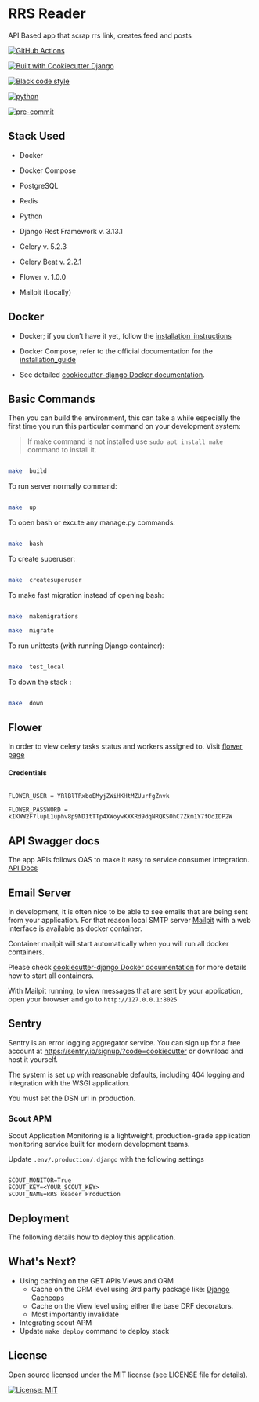 
# RRS Reader

API Based app that scrap rrs link, creates feed and posts

[![GitHub Actions](https://github.com/mohamedmansor/rrs-reader/actions/workflows/ci.yml/badge.svg?branch=main)](https://github.com/mohamedmansor/rrs-reader/actions?workflow=CI)

[![Built with Cookiecutter Django](https://img.shields.io/badge/built%20with-Cookiecutter%20Django-ff69b4.svg?logo=cookiecutter)](https://github.com/cookiecutter/cookiecutter-django/)

[![Black code style](https://img.shields.io/badge/code%20style-black-000000.svg)](https://github.com/ambv/black)

[![python](https://img.shields.io/badge/Python-3.11-3776AB.svg?style=flat&logo=python&logoColor=white)](https://www.python.org)

[![pre-commit](https://img.shields.io/badge/pre--commit-enabled-brightgreen?logo=pre-commit&logoColor=white)](https://github.com/pre-commit/pre-commit)

## Stack Used

+ Docker

+ Docker Compose

+ PostgreSQL

+ Redis

+ Python

+ Django Rest Framework v. 3.13.1

+ Celery v. 5.2.3

+ Celery Beat v. 2.2.1

+ Flower v. 1.0.0

+ Mailpit (Locally)

## Docker

+ Docker; if you don’t have it yet, follow the [installation_instructions](https://docs.docker.com/install/#supported-platforms)

+ Docker Compose; refer to the official documentation for the [installation_guide](https://docs.docker.com/compose/install/)

+ See detailed [cookiecutter-django Docker documentation](http://cookiecutter-django.readthedocs.io/en/latest/deployment-with-docker.html).

## Basic Commands

Then you can build the environment, this can take a while especially the first time you run this particular command on your development system:

> If make command is not installed use `sudo apt install make` command to install it.

```bash

make  build

```

To run server normally command:

```bash

make  up

```

To open bash or excute any manage.py commands:

```bash

make  bash

```

To create superuser:

```bash

make  createsuperuser

```

To make fast migration instead of opening bash:

```bash

make  makemigrations

make  migrate

```

To run unittests (with running Django container):

```bash

make  test_local

```

To down the stack :

```bash

make  down

```

## Flower

In order to view celery tasks status and workers assigned to. Visit [flower page](http://0.0.0.0:5555/)

#### Credentials

```

FLOWER_USER = YRlBlTRxboEMyjZWiHKHtMZUurfgZnvk

FLOWER_PASSWORD = kIKWW2F7lupL1uphv8p9ND1tTTp4XWoywKXKRd9dqNRQKSOhC7Zkm1Y7fOdIDP2W

```

## API Swagger docs

The app APIs follows OAS to make it easy to service consumer integration. [API Docs](http://0.0.0.0:8000/api/docs/)

## Email Server

In development, it is often nice to be able to see emails that are being sent from your application. For that reason local SMTP server [Mailpit](https://github.com/axllent/mailpit) with a web interface is available as docker container.

Container mailpit will start automatically when you will run all docker containers.

Please check [cookiecutter-django Docker documentation](http://cookiecutter-django.readthedocs.io/en/latest/deployment-with-docker.html) for more details how to start all containers.

With Mailpit running, to view messages that are sent by your application, open your browser and go to `http://127.0.0.1:8025`

## Sentry

Sentry is an error logging aggregator service. You can sign up for a free account at <https://sentry.io/signup/?code=cookiecutter> or download and host it yourself.

The system is set up with reasonable defaults, including 404 logging and integration with the WSGI application.

You must set the DSN url in production.

### Scout APM
Scout Application Monitoring is a lightweight, production-grade application monitoring service built for modern development teams.

Update `.env/.production/.django` with the following settings
```

SCOUT_MONITOR=True
SCOUT_KEY=<YOUR_SCOUT_KEY>
SCOUT_NAME=RRS Reader Production

```

## Deployment

The following details how to deploy this application.

## What's Next?

+ Using caching on the GET APIs Views and ORM
  + Cache on the ORM level using 3rd party package like: [Django Cacheops](https://github.com/Suor/django-cacheops)
  + Cache on the View level using either the base DRF decorators.
  + Most importantly invalidate
+ ~~Integrating scout APM~~
+ Update `make deploy` command to deploy stack

## License

Open source licensed under the MIT license (see LICENSE file for details).

[![License: MIT](https://img.shields.io/badge/License-MIT-yellow.svg)](https://opensource.org/licenses/MIT)
